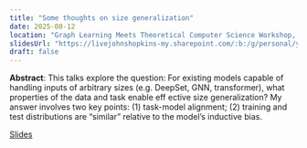 ```yaml
---
title: "Some thoughts on size generalization"
date: 2025-08-12
location: "Graph Learning Meets Theoretical Computer Science Workshop, Simons Institute"
slidesUrl: "https://livejohnshopkins-my.sharepoint.com/:b:/g/personal/yma93_jh_edu/EcgSu_L5S-JGp94tD_eFee4BbmMHpOjjVc-US6vH2p3Axw"
draft: false
---
```

**Abstract**: This talks explore the question: For existing models capable of handling inputs of arbitrary sizes (e.g. DeepSet, GNN, transformer), what properties of the data and task enable eff ective size generalization? My answer involves two key points: (1) task-model alignment; (2) training and test distributions are “similar” relative to the model’s inductive bias.

[Slides](https://livejohnshopkins-my.sharepoint.com/:b:/g/personal/yma93_jh_edu/EcgSu_L5S-JGp94tD_eFee4BbmMHpOjjVc-US6vH2p3Axw)